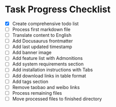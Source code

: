 # Task Progress Checklist

- [x] Create comprehensive todo list
- [ ] Process first markdown file
- [ ] Translate content to English
- [ ] Add Docusaurus frontmatter
- [ ] Add last updated timestamp
- [ ] Add banner image
- [ ] Add feature list with Admonitions
- [ ] Add system requirements section
- [ ] Add installation instructions with Tabs
- [ ] Add download links in table format
- [ ] Add tags section
- [ ] Remove taobao and weibo links
- [ ] Process remaining files
- [ ] Move processed files to finished directory
